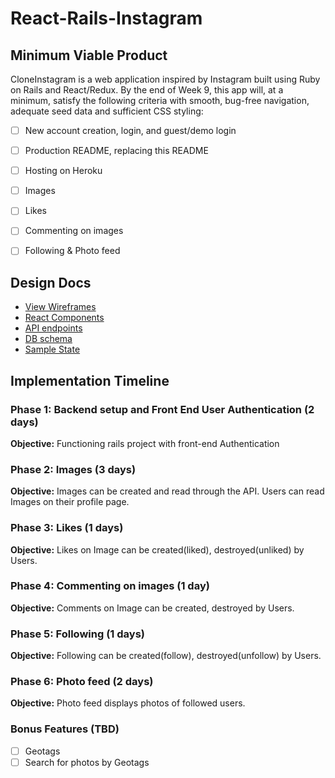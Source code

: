 # React-Rails-Instagram

## Minimum Viable Product

CloneInstagram is a web application inspired by Instagram built using Ruby on Rails and React/Redux. By the end of Week 9, this app will, at a minimum, satisfy the following criteria with smooth, bug-free navigation, adequate seed data and sufficient CSS styling:

- [ ] New account creation, login, and guest/demo login
- [ ] Production README, replacing this README
- [ ] Hosting on Heroku
- [ ] Images
- [ ] Likes
- [ ] Commenting on images
- [ ] Following & Photo feed


## Design Docs

* [View Wireframes](https://github.com/programming-enthusiast/react-rails-instagram/tree/master/docs/wireframes)
* [React Components](https://github.com/programming-enthusiast/react-rails-instagram/blob/master/docs/component-hierarchy.md)
* [API endpoints](https://github.com/programming-enthusiast/react-rails-instagram/blob/master/docs/api-endpoints.md)
* [DB schema](https://github.com/programming-enthusiast/react-rails-instagram/blob/master/docs/schema.md)
* [Sample State](https://github.com/programming-enthusiast/react-rails-instagram/blob/master/docs/sample-state.md)


## Implementation Timeline

### Phase 1: Backend setup and Front End User Authentication (2 days)

**Objective:** Functioning rails project with front-end Authentication

### Phase 2: Images (3 days)

**Objective:** Images can be created and read through the API. Users can read Images on their profile page.

### Phase 3: Likes (1 days)

**Objective:** Likes on Image can be created(liked), destroyed(unliked) by Users.

### Phase 4: Commenting on images (1 day)

**Objective:** Comments on Image can be created, destroyed by Users.

### Phase 5: Following (1 days)

**Objective:** Following can be created(follow), destroyed(unfollow) by Users.

### Phase 6: Photo feed (2 days)

**Objective:** Photo feed displays photos of followed users.


### Bonus Features (TBD)

- [ ] Geotags
- [ ] Search for photos by Geotags
